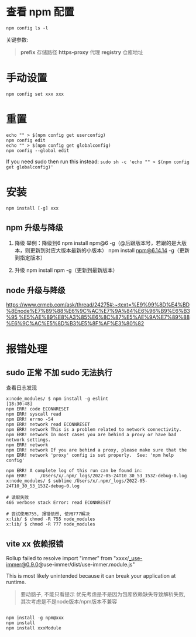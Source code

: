# 查看 npm 配置
`npm config ls -l `

关键参数: 
> **prefix** 存储路径
> **https-proxy** 代理
> **registry** 仓库地址

# 手动设置
`npm config set xxx xxx`

# 重置
```
echo "" > $(npm config get userconfig)
npm config edit
echo "" > $(npm config get globalconfig)
npm config --global edit
```

If you need sudo then run this instead:
`sudo sh -c 'echo "" > $(npm config get globalconfig)'`

# 安装 
```
npm install [-g] xxx
```

## npm 升级与降级
1. 降级
举例：降级到6
npm install npm@6 -g（@后跟版本号，若跟的是大版本，则更新到对应大版本最新的小版本）
npm install npm@6.14.14 -g（更新到指定版本）

2. 升级
npm install npm -g（更新到最新版本）

## node 升级与降级
https://www.crmeb.com/ask/thread/24275#:~:text=%E9%99%8D%E4%BD%8Enode%E7%89%88%E6%9C%AC%E7%9A%84%E6%96%B9%E6%B3%95,%E5%AE%89%E8%A3%85%E6%8C%87%E5%AE%9A%E7%89%88%E6%9C%AC%E5%8D%B3%E5%8F%AF%E3%80%82

# 报错处理
## sudo 正常  不加 sudo 无法执行
查看日志发现
```
x:node_modules/ $ npm install -g eslint                                                                    [18:30:48]
npm ERR! code ECONNRESET
npm ERR! syscall read
npm ERR! errno -54
npm ERR! network read ECONNRESET
npm ERR! network This is a problem related to network connectivity.
npm ERR! network In most cases you are behind a proxy or have bad network settings.
npm ERR! network 
npm ERR! network If you are behind a proxy, please make sure that the
npm ERR! network 'proxy' config is set properly.  See: 'npm help config'

npm ERR! A complete log of this run can be found in:
npm ERR!     /Users/x/.npm/_logs/2022-05-24T10_30_53_153Z-debug-0.log
x:node_modules/ $ sublime /Users/x/.npm/_logs/2022-05-24T10_30_53_153Z-debug-0.log    
```

```
# 读取失败
466 verbose stack Error: read ECONNRESET
```


```
# 尝试使用755, 报错依然, 使用777解决
x:lib/ $ chmod -R 755 node_modules                                  
x:lib/ $ chmod -R 777 node_modules          
```

## vite xx 依赖报错

 Rollup failed to resolve import "immer" from "xxxx/_use-immer@0.9.0@use-immer/dist/use-immer.module.js" 

 This is most likely unintended because it can break your application at runtime.

 > 要动脑子, 不能只看提示
 > 优先考虑是不是因为包库依赖缺失导致解析失败, 
 > 其次考虑是不是node版本/npm版本不兼容

 ```

npm install -g npm@xxx
npm install
npm install xxxModule
 ```
